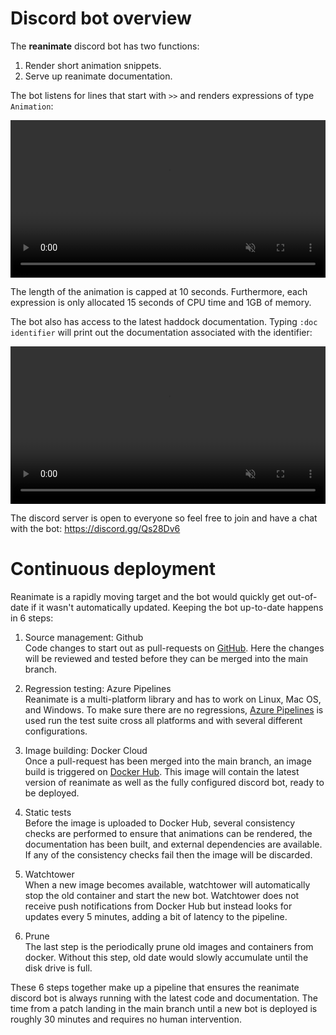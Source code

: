 # Discord bot overview

The **reanimate** discord bot has two functions:

 1. Render short animation snippets.
 2. Serve up reanimate documentation.

The bot listens for lines that start with `>>` and renders expressions of
type `Animation`:

<video style="width:100%; max-width: 640px" muted autoplay loop>
  <source src="https://i.imgur.com/o45cT8r.mp4">
</video>

The length of the animation is capped at 10 seconds. Furthermore, each expression
is only allocated 15 seconds of CPU time and 1GB of memory.

The bot also has access to the latest haddock documentation. Typing `:doc identifier`
will print out the documentation associated with the identifier:

<video style="width:100%; max-width: 640px" muted autoplay loop>
  <source src="https://i.imgur.com/poeC7S4.mp4">
</video>

<br/>

The discord server is open to everyone so feel free to join and have a chat with the bot: <https://discord.gg/Qs28Dv6>

# Continuous deployment

Reanimate is a rapidly moving target and the bot would quickly get out-of-date
if it wasn't automatically updated. Keeping the bot up-to-date happens in 6 steps:

1. Source management: Github<br/>
Code changes to start out as pull-requests on [GitHub](https://github.com/reanimate/reanimate/pulls). Here the changes will be reviewed and tested before they can be merged into the main branch.

2. Regression testing: Azure Pipelines<br/>
Reanimate is a multi-platform library and has to work on Linux, Mac OS, and Windows. To make sure there are no regressions, [Azure Pipelines](https://dev.azure.com/lemmih0612/reanimate/_build?definitionId=2&_a=summary) is used run the test suite cross all platforms and with several different configurations.

3. Image building: Docker Cloud<br/>
Once a pull-request has been merged into the main branch, an image build is triggered on [Docker Hub](https://hub.docker.com/repository/docker/reanimate/discord-bot). This image will contain the latest version of reanimate as well as the fully configured discord bot, ready to be deployed.

4. Static tests<br/>
Before the image is uploaded to Docker Hub, several consistency checks are performed to ensure that animations can be rendered, the documentation has been built, and external dependencies are available. If any of the consistency checks fail then the image will be discarded.

5. Watchtower<br/>
When a new image becomes available, watchtower will automatically stop the old container and start the new bot. Watchtower does not receive push notifications from Docker Hub but instead looks for updates every 5 minutes, adding a bit of latency to the pipeline.

6. Prune<br/>
The last step is the periodically prune old images and containers from docker. Without this step, old date would slowly accumulate until the disk drive is full.

These 6 steps together make up a pipeline that ensures the reanimate discord bot is always running with the latest code and documentation. The time from a patch landing in the main branch until a new bot is deployed is roughly 30 minutes and requires no human intervention.
